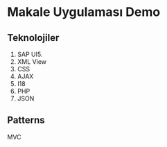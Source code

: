 # Makale Uygulaması Demo

## Teknolojiler
1. SAP UI5.
2. XML View
3. CSS
4. AJAX
5. I18
6. PHP
7. JSON

## Patterns
MVC
